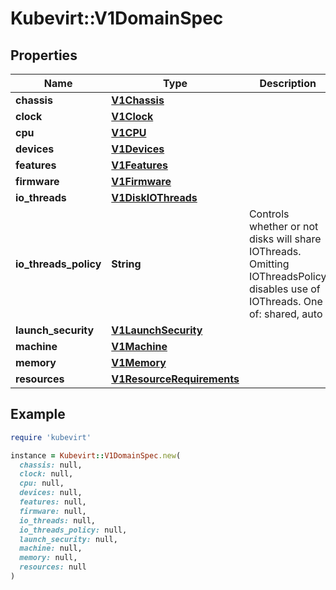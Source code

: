 # Kubevirt::V1DomainSpec

## Properties

| Name | Type | Description | Notes |
| ---- | ---- | ----------- | ----- |
| **chassis** | [**V1Chassis**](V1Chassis.md) |  | [optional] |
| **clock** | [**V1Clock**](V1Clock.md) |  | [optional] |
| **cpu** | [**V1CPU**](V1CPU.md) |  | [optional] |
| **devices** | [**V1Devices**](V1Devices.md) |  |  |
| **features** | [**V1Features**](V1Features.md) |  | [optional] |
| **firmware** | [**V1Firmware**](V1Firmware.md) |  | [optional] |
| **io_threads** | [**V1DiskIOThreads**](V1DiskIOThreads.md) |  | [optional] |
| **io_threads_policy** | **String** | Controls whether or not disks will share IOThreads. Omitting IOThreadsPolicy disables use of IOThreads. One of: shared, auto | [optional] |
| **launch_security** | [**V1LaunchSecurity**](V1LaunchSecurity.md) |  | [optional] |
| **machine** | [**V1Machine**](V1Machine.md) |  | [optional] |
| **memory** | [**V1Memory**](V1Memory.md) |  | [optional] |
| **resources** | [**V1ResourceRequirements**](V1ResourceRequirements.md) |  | [optional] |

## Example

```ruby
require 'kubevirt'

instance = Kubevirt::V1DomainSpec.new(
  chassis: null,
  clock: null,
  cpu: null,
  devices: null,
  features: null,
  firmware: null,
  io_threads: null,
  io_threads_policy: null,
  launch_security: null,
  machine: null,
  memory: null,
  resources: null
)
```

